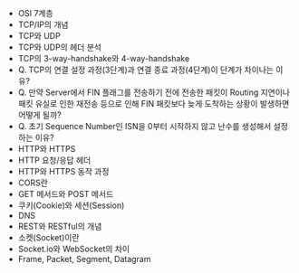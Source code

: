 - OSI 7계층
- TCP/IP의 개념
- TCP와 UDP
- TCP와 UDP의 헤더 분석
- TCP의 3-way-handshake와 4-way-handshake
- Q. TCP의 연결 설정 과정(3단계)과 연결 종료 과정(4단계)이 단계가 차이나는 이유?
- Q. 만약 Server에서 FIN 플래그를 전송하기 전에 전송한 패킷이 Routing 지연이나 패킷 유실로 인한 재전송 등으로 인해 FIN 패킷보다 늦게 도착하는 상황이 발생하면 어떻게 될까?
- Q. 초기 Sequence Number인 ISN을 0부터 시작하지 않고 난수를 생성해서 설정하는 이유?
- HTTP와 HTTPS
- HTTP 요청/응답 헤더
- HTTP와 HTTPS 동작 과정
- CORS란
- GET 메서드와 POST 메서드
- 쿠키(Cookie)와 세션(Session)
- DNS
- REST와 RESTful의 개념
- 소켓(Socket)이란
- Socket.io와 WebSocket의 차이
- Frame, Packet, Segment, Datagram